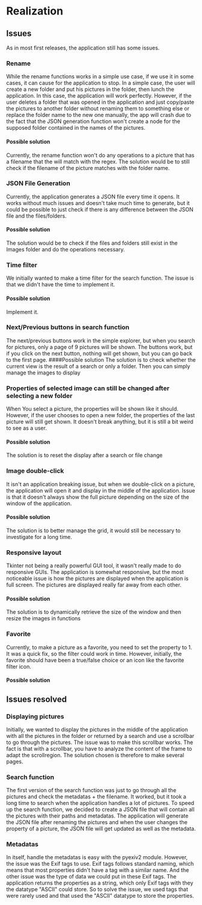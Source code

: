 # Realization

## Issues
As in most first releases, the application still has some issues.
### Rename
While the rename functions works in a simple use case, if we use it in some cases, it can cause for the application to stop.
In a simple case, the user will create a new folder and put his pictures in the folder, then lunch the application. In this case, the application will work perfectly.
However, if the user deletes a folder that was opened in the application and just copy/paste the pictures to another folder without renaming them to something else or replace the folder name to the new one manually, the app will crash due to the fact that the JSON generation function won't create a node for the supposed folder contained in the names of the pictures.
#### Possible solution
Currently, the rename function won't do any operations to a picture that has a filename that the will match with the regex.
The solution would be to still check if the filename of the picture matches with the folder name.
### JSON File Generation
Currently, the application generates a JSON file every time it opens.
It works without much issues and doesn't take much time to generate, but it could be possible to just check if there is any difference between the JSON file and the files/folders.
#### Possible solution
The solution would be to check if the files and folders still exist in the Images folder and do the operations necessary.
### Time filter
We initially wanted to make a time filter for the search function.
The issue is that we didn't have the time to implement it.
#### Possible solution
Implement it.
### Next/Previous buttons in search function
The next/previous buttons work in the simple explorer, but when you search for pictures, only a page of 9 pictures will be shown.
The buttons work, but if you click on the next button, nothing will get shown, but you can go back to the first page.
####Possible solution
The solution is to check whether the current view is the result of a search or only a folder. Then you can simply manage the images to display
### Properties of selected image can still be changed after selecting a new folder
When You select a picture, the properties will be shown like it should. However, if the user chooses to open a new folder, the properties of the last picture will still get shown.
It doesn't break anything, but it is still a bit weird to see as a user.
#### Possible solution
The solution is to reset the display after a search or file change
### Image double-click
It isn't an application breaking issue, but when we double-click on a picture, the application will open it and display in the middle of the application.
Issue is that it doesn't always show the full picture depending on the size of the window of the application.
#### Possible solution
The solution is to better manage the grid, it would still be necessary to investigate for a long time.
### Responsive layout
Tkinter not being a really powerful GUI tool, it wasn't really made to do responsive GUIs.
The application is somewhat responsive, but the most noticeable issue is how the pictures are displayed when the application is full screen.
The pictures are displayed really far away from each other.
#### Possible solution
The solution is to dynamically retrieve the size of the window and then resize the images in functions
### Favorite
Currently, to make a picture as a favorite, you need to set the property to 1.
It was a quick fix, so the filter could work in time.
However, initially, the favorite should have been a true/false choice or an icon like the favorite filter icon.
#### Possible solution
## Issues resolved
### Displaying pictures
Initially, we wanted to display the pictures in the middle of the application with all the pictures in the folder or returned by a search and use a scrollbar to go through the pictures.
The issue was to make this scrollbar works. The fact is that with a scrollbar, you have to analyze the content of the frame to adapt the scrollregion. The solution chosen is therefore to make several pages.
### Search function
The first version of the search function was just to go through all the pictures and check the metadatas + the filename.
It worked, but it took a long time to search when the application handles a lot of pictures.
To speed up the search function, we decided to create a JSON file that will contain all the pictures with their paths and metadatas.
The application will generate the JSON file after renaming the pictures and when the user changes the property of a picture, the JSON file will get updated as well as the metadata.
### Metadatas
In itself, handle the metadatas is easy with the pyexiv2 module. However, the issue was the Exif tags to use.
Exif tags follows standard naming, which means that most properties didn't have a tag with a similar name. And the other issue was the type of data we could put in these Exif tags.
The application returns the properties as a string, which only Exif tags with they the datatype "ASCII" could store.
So to solve the issue, we used tags that were rarely used and that used the "ASCII" datatype to store the properties.



